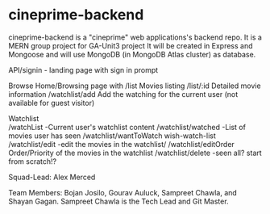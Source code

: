 # cineprime-backend
cineprime-backend is a "cineprime" web applications's backend repo. It is a MERN group project for GA-Unit3 project  It will be created in Express and Mongoose and will use MongoDB (in MongoDB Atlas cluster) as database.

API/signin	- landing page with sign in prompt
	
Browse 	Home/Browsing page with 
/list	Movies listing
/list/:id	Detailed movie information
/watchlist/add Add the watching for the current user (not available for guest visitor)
	
Watchlist	
/watchList -Current user's watchlist content
/watchlist/watched	-List of movies user has seen
/watchlist/wantToWatch	wish-watch-list
/watchlist/edit	-edit the movies in the watchlist/
/watchlist/editOrder	Order/Priority of the movies in the watchlist
/watchlist/delete	-seen all? start from scratch!?


Squad-Lead: Alex Merced

Team Members: Bojan Josilo, Gourav Auluck, Sampreet Chawla, and Shayan Gagan. Sampreet Chawla is the Tech Lead and Git Master.




